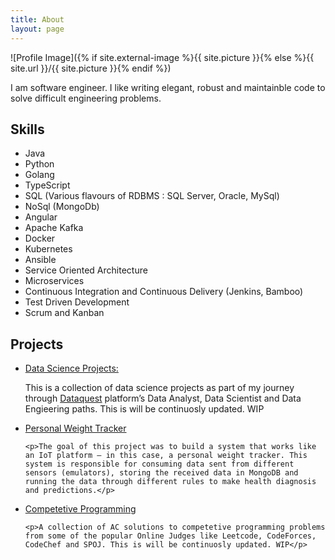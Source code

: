 ```yaml
---
title: About
layout: page
---
```

![Profile Image]({% if site.external-image %}{{ site.picture }}{% else %}{{ site.url }}/{{ site.picture }}{% endif %})

<p>I am software engineer. I like writing elegant, robust and maintainble code to solve difficult engineering problems.</p>

<h2>Skills</h2>

<ul class="skill-list">
	<li>Java</li>
	<li>Python</li>
	<li>Golang</li>
	<li>TypeScript</li>
	<li>SQL (Various flavours of RDBMS : SQL Server, Oracle, MySql)</li>
	<li>NoSql (MongoDb)</li>
	<li>Angular</li>
	<li>Apache Kafka</li>
	<li>Docker</li>
	<li>Kubernetes</li>
	<li>Ansible</li>
	<li>Service Oriented Architecture</li>
	<li>Microservices</li>
	<li>Continuous Integration and Continuous Delivery (Jenkins, Bamboo)</li>
	<li>Test Driven Development</li>
	<li>Scrum and Kanban</li>
</ul>

<h2>Projects</h2>

<ul>
	<li><a href="https://github.com/sudeepnarkar/Data-Science-Projects"> Data Science Projects:</a></li>

<p>This is a collection of data science projects as part of my journey through <a href="https://www.dataquest.io">Dataquest</a> platform&rsquo;s Data Analyst,
Data Scientist and Data Engieering paths. This is will be continuosly updated. WIP</p>

<li><a href="https://github.com/sudeepnarkar/Personal-Weight-Tracker">Personal Weight Tracker</a></li>

	<p>The goal of this project was to build a system that works like an IoT platform – in this case, a personal weight tracker. This system is responsible for consuming data sent from different sensors (emulators), storing the received data in MongoDB and running the data through different rules to make health diagnosis and predictions.</p>

<li><a href="https://github.com/sudeepnarkar/Competitive-Programming">Competetive Programming</a></li>

	<p>A collection of AC solutions to competetive programming problems from some of the popular Online Judges like Leetcode, CodeForces, CodeChef and SPOJ. This is will be continuosly updated. WIP</p>
	
</ul>
